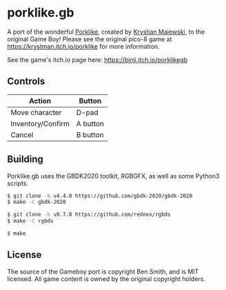 # porklike.gb

A port of the wonderful [Porklike](https://krystman.itch.io/porklike), created
by [Krystian Majewski](https://twitter.com/krystman), to the original Game Boy!
Please see the original pico-8 game at https://krystman.itch.io/porklike for
more information.

See the game's itch.io page here: https://binji.itch.io/porklikegb

## Controls

| Action | Button |
| - | - |
| Move character | D-pad |
| Inventory/Confirm | A button |
| Cancel | B button |

## Building

Porklike.gb uses the GBDK2020 toolkit, RGBGFX, as well as some Python3 scripts.

```sh
$ git clone -b v4.4.0 https://github.com/gbdk-2020/gbdk-2020
$ make -C gbdk-2020
```
```sh
$ git clone -b v0.7.0 https://github.com/rednex/rgbds
$ make -C rgbds
```
```sh
$ make
```

## License

The source of the Gameboy port is copyright Ben Smith, and is MIT licensed. All
game content is owned by the original copyright holders.
